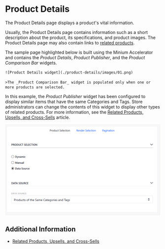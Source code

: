 # Product Details

The Product Details page displays a product's vital information.

Usually, the Product Details page contains information such as a short description about the product, its specifications, and product images. The Product Details page may also contain links to [related products](../managing-a-catalog/creating-and-managing-products/related-products-up-sells-and-cross-sells.md).

The sample page highlighted below is built using the Minium Accelerator and contains the _Product Details_, _Product Publisher_, and the _Product Comparison Bar_ widgets.

	![Product Details widget](./product-details/images/01.png)

	>The _Product Comparison Bar_ widget is populated only when one or more products are selected.

In this example, the _Product Publisher_ widget has been configured to display similar items that have the same Categories and Tags. Store administrators can change the contents of this widget to display other types of related products. For more information, see the [Related Products, Upsells, and Cross-Sells](../managing-a-catalog/creating-and-managing-products/related-products-up-sells-and-cross-sells.md) article.

![Product Publisher configuration](./product-details/images/02.png)

## Additional Information

* [Related Products, Upsells, and Cross-Sells](../managing-a-catalog/creating-and-managing-products/related-products-up-sells-and-cross-sells.md)
